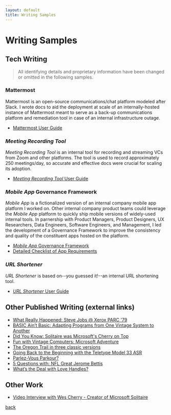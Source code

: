 ```yaml
---
layout: default
title: Writing Samples
---
```


# Writing Samples
## Tech Writing

> All identifying details and proprietary information have been changed or omitted in the following samples.

### Mattermost

Mattermost is an open-source communications/chat platform modeled after Slack. I wrote docs to aid the deployment at scale of an internally-hosted instance of Mattermost meant to serve as a back-up communications platform and remediation tool in case of an internal infrastructure outage.
* [Mattermost User Guide](./mattermost)

### _Meeting Recording Tool_

_Meeting Recording Tool_ is an internal tool for recording and streaming VCs from Zoom and other platforms. The tool is used to record approximately 250 meetings/day, so accurate and effective docs were crucial for scaling its adoption.
* [_Meeting Recording Tool_ User Guide](./meeting_recording_tool)

### _Mobile App_ Governance Framework

_Mobile App_ is a fictionalized version of an internal company mobile app platform I worked on. Other internal company product teams could leverage the _Mobile App_ platform to quickly ship mobile versions of widely-used internal tools. In parnership with Product Managers, Product Designers, UX Researchers, Data Engineers, Software Engineers, and Management, I led the development of a Governance Framework to improve the consistency and quality of the constituent apps hosted on the platform.
* [_Mobile App_ Governance Framework](./mobile_app/gov_framework)
* [Detailed Checklist of App Requirements](./mobile_app/checklist)

### _URL Shortener_
_URL Shortener_ is based on--you guessed it!--an internal URL shortening tool.
* [_URL Shortener_ User Guide](./url_shortener)

## Other Published Writing (external links)

* [What Really Happened: Steve Jobs @ Xerox PARC '79](https://livingcomputers.org/Blog/What-Really-Happened-Steve-Jobs-@-Xerox-PARC-79.aspx)
* [BASIC Ain’t Basic: Adapting Programs from One Vintage System to Another](https://livingcomputers.org/Blog/BASIC-Ain%E2%80%99t-Basic-Adapting-Programs-from-One-Vinta.aspx)
* [Did You Know: Solitaire was Microsoft's Cherry on Top](https://livingcomputers.org/Blog/MS@45-Did-You-Know-Solitaire-was-Microsoft-s-cherr.aspx)
* [Fun with Vintage Computers: Microsoft Adventure](https://livingcomputers.org/Blog/MS@45-Fun-with-Vintage-Computers-Microsoft-Adventu.aspx)
* [The Oregon Trail in three classic versions](https://livingcomputers.org/Blog/Tour-Trailers-The-Oregon-Trail-in-three-classic-ve.aspx)
* [Going Back to the Beginning with the Teletype Model 33 ASR](https://livingcomputers.org/Blog/MS@45-Artifact-Spotlight-Going-Back-to-the-Beg-(1).aspx)
* [Parlez-Vous Parkour?](https://www.weightwatchers.com/templates/print.aspx?PageId=1378681&PrintFlag=yes&previewDate=8/25/2018)
* [5 Questions with: NFL Great Jerome Bettis](https://www.weightwatchers.com/templates/print.aspx?PageId=1417011&PrintFlag=yes&previewDate=11/1/2019)
* [What’s the Deal with Love Handles?](https://www.weightwatchers.com/templates/print.aspx?PageId=1356051&PrintFlag=yes&previewDate=4/1/2018)

## Other Work

* [Video Interview with Wes Cherry - Creator of Microsoft Solitaire](https://youtu.be/8ogWbomISP4)

[back](../)

<!--
[back]({{ site.url }}/)
-->
